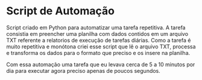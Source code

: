 # Script de Automação
Script criado em Python para automatizar uma tarefa repetitiva. 
A tarefa consistia em preencher uma planilha com dados contidos em um arquivo TXT referente a relatorios de execução de tarefas diárias.
Como a tarefa é muito repetitiva e monótona criei esse script que lê o arquivo TXT, processa e transforma os dados para o formato que preciso e os insere na planilha.

Com essa automação uma tarefa que eu levava cerca de 5 a 10 minutos por dia para executar agora preciso apenas de poucos segundos. 

